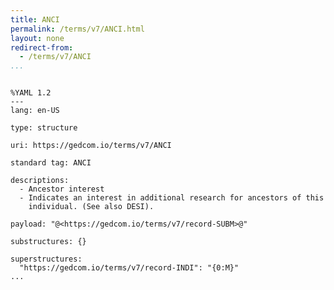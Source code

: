 ```yaml
---
title: ANCI
permalink: /terms/v7/ANCI.html
layout: none
redirect-from:
  - /terms/v7/ANCI
...
```


```

%YAML 1.2
---
lang: en-US

type: structure

uri: https://gedcom.io/terms/v7/ANCI

standard tag: ANCI

descriptions:
  - Ancestor interest
  - Indicates an interest in additional research for ancestors of this
    individual. (See also DESI).

payload: "@<https://gedcom.io/terms/v7/record-SUBM>@"

substructures: {}

superstructures:
  "https://gedcom.io/terms/v7/record-INDI": "{0:M}"
...

```
